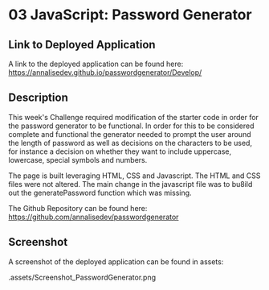 # 03 JavaScript: Password Generator

## Link to Deployed Application

A link to the deployed application can be found here: https://annalisedev.github.io/passwordgenerator/Develop/  

## Description

This week's Challenge required modification of the starter code in order for the password generator to be functional. In order for this to be considered complete and functional the generator needed to prompt the user around the length of password as well as decisions on the characters to be used, for instance a decision on whether they want to include uppercase, lowercase, special symbols and numbers. 

The page is built leveraging HTML, CSS and Javascript. The HTML and CSS files were not altered. The main change in the javascript file was to bu8ild out the generatePassword function which was missing. 

The Github Repository can be found here: https://github.com/annalisedev/passwordgenerator

## Screenshot

A screenshot of the deployed application can be found in assets:

.assets/Screenshot_PasswordGenerator.png


